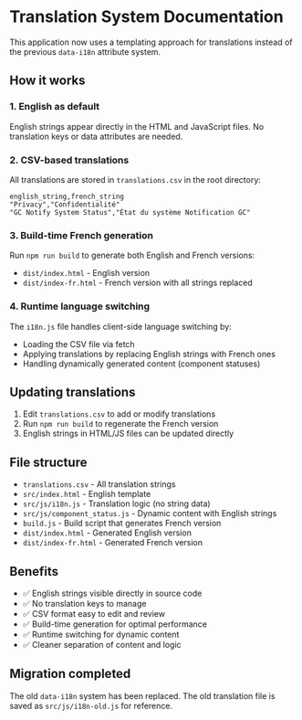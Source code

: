# Translation System Documentation

This application now uses a templating approach for translations instead of the previous `data-i18n` attribute system.

## How it works

### 1. English as default
English strings appear directly in the HTML and JavaScript files. No translation keys or data attributes are needed.

### 2. CSV-based translations
All translations are stored in `translations.csv` in the root directory:

```csv
english_string,french_string
"Privacy","Confidentialité"
"GC Notify System Status","État du système Notification GC"
```

### 3. Build-time French generation
Run `npm run build` to generate both English and French versions:
- `dist/index.html` - English version
- `dist/index-fr.html` - French version with all strings replaced

### 4. Runtime language switching
The `i18n.js` file handles client-side language switching by:
- Loading the CSV file via fetch
- Applying translations by replacing English strings with French ones
- Handling dynamically generated content (component statuses)

## Updating translations

1. Edit `translations.csv` to add or modify translations
2. Run `npm run build` to regenerate the French version
3. English strings in HTML/JS files can be updated directly

## File structure

- `translations.csv` - All translation strings
- `src/index.html` - English template
- `src/js/i18n.js` - Translation logic (no string data)
- `src/js/component_status.js` - Dynamic content with English strings
- `build.js` - Build script that generates French version
- `dist/index.html` - Generated English version
- `dist/index-fr.html` - Generated French version

## Benefits

- ✅ English strings visible directly in source code
- ✅ No translation keys to manage
- ✅ CSV format easy to edit and review
- ✅ Build-time generation for optimal performance
- ✅ Runtime switching for dynamic content
- ✅ Cleaner separation of content and logic

## Migration completed

The old `data-i18n` system has been replaced. The old translation file is saved as `src/js/i18n-old.js` for reference.
